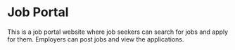 # Job Portal
This is a job portal website where job seekers can search for jobs and apply for them. Employers can post jobs and view the applications.
